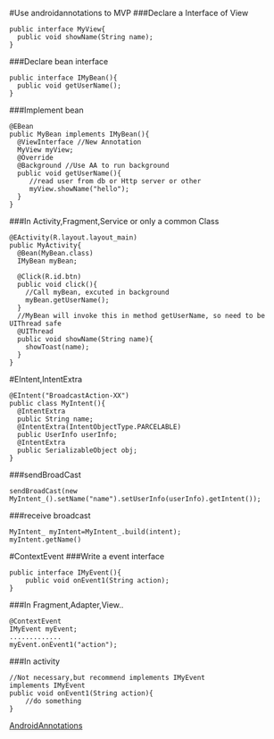 #Use androidannotations to MVP
###Declare a Interface of View
```
public interface MyView{
  public void showName(String name);
}
```
###Declare bean interface
```
public interface IMyBean(){
  public void getUserName();
}
```
###Implement bean
```
@EBean
public MyBean implements IMyBean(){
  @ViewInterface //New Annotation
  MyView myView;
  @Override
  @Background //Use AA to run background
  public void getUserName(){
     //read user from db or Http server or other
     myView.showName("hello");
  }
}
```
###In Activity,Fragment,Service or only a common Class
```
@EActivity(R.layout.layout_main)
public MyActivity{
  @Bean(MyBean.class)
  IMyBean myBean;
  
  @Click(R.id.btn)
  public void click(){
    //Call myBean, excuted in background
    myBean.getUserName();
  }
  //MyBean will invoke this in method getUserName, so need to be UIThread safe
  @UIThread
  public void showName(String name){
    showToast(name);
  }
}
```
#EIntent,IntentExtra
```
@EIntent("BroadcastAction-XX")
public class MyIntent(){
  @IntentExtra
  public String name;
  @IntentExtra(IntentObjectType.PARCELABLE)
  public UserInfo userInfo;
  @IntentExtra
  public SerializableObject obj;
}
```
###sendBroadCast
```
sendBroadCast(new MyIntent_().setName("name").setUserInfo(userInfo).getIntent());
```
###receive broadcast
```
MyIntent_ myIntent=MyIntent_.build(intent);
myIntent.getName()
```
#ContextEvent
###Write a event interface
```
public interface IMyEvent(){
	public void onEvent1(String action);
}
```
###In Fragment,Adapter,View..
```
@ContextEvent
IMyEvent myEvent;
.............
myEvent.onEvent1("action");

```
###In activity
```
//Not necessary,but recommend implements IMyEvent
implements IMyEvent
public void onEvent1(String action){
	//do something
}
```

[AndroidAnnotations](http://androidannotations.org/)